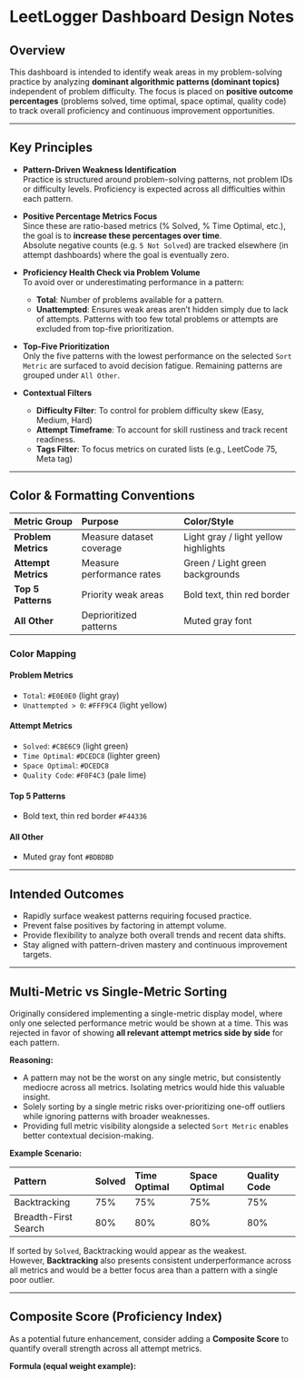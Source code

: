 # LeetLogger Dashboard Design Notes

## Overview

This dashboard is intended to identify weak areas in my problem-solving practice by analyzing **dominant algorithmic patterns (dominant topics)** independent of problem difficulty. The focus is placed on **positive outcome percentages** (problems solved, time optimal, space optimal, quality code) to track overall proficiency and continuous improvement opportunities.

---

## Key Principles

- **Pattern-Driven Weakness Identification**  
  Practice is structured around problem-solving patterns, not problem IDs or difficulty levels. Proficiency is expected across all difficulties within each pattern.

- **Positive Percentage Metrics Focus**  
  Since these are ratio-based metrics (% Solved, % Time Optimal, etc.), the goal is to **increase these percentages over time**.  
  Absolute negative counts (e.g. `5 Not Solved`) are tracked elsewhere (in attempt dashboards) where the goal is eventually zero.

- **Proficiency Health Check via Problem Volume**  
  To avoid over or underestimating performance in a pattern:
  - **Total**: Number of problems available for a pattern.
  - **Unattempted**: Ensures weak areas aren’t hidden simply due to lack of attempts.
  Patterns with too few total problems or attempts are excluded from top-five prioritization.

- **Top-Five Prioritization**  
  Only the five patterns with the lowest performance on the selected `Sort Metric` are surfaced to avoid decision fatigue. Remaining patterns are grouped under `All Other`.

- **Contextual Filters**  
  - **Difficulty Filter**: To control for problem difficulty skew (Easy, Medium, Hard)
  - **Attempt Timeframe**: To account for skill rustiness and track recent readiness.
  - **Tags Filter**: To focus metrics on curated lists (e.g., LeetCode 75, Meta tag)

---

## Color & Formatting Conventions

| Metric Group       | Purpose                   | Color/Style                          |
|:------------------|:--------------------------|:-------------------------------------|
| **Problem Metrics** | Measure dataset coverage   | Light gray / light yellow highlights |
| **Attempt Metrics** | Measure performance rates  | Green / Light green backgrounds      |
| **Top 5 Patterns**  | Priority weak areas        | Bold text, thin red border           |
| **All Other**       | Deprioritized patterns     | Muted gray font                      |

### Color Mapping

#### Problem Metrics
- `Total`: `#E0E0E0` (light gray)
- `Unattempted > 0`: `#FFF9C4` (light yellow)

#### Attempt Metrics
- `Solved`: `#C8E6C9` (light green)
- `Time Optimal`: `#DCEDC8` (lighter green)
- `Space Optimal`: `#DCEDC8`
- `Quality Code`: `#F0F4C3` (pale lime)

#### Top 5 Patterns
- Bold text, thin red border `#F44336`

#### All Other
- Muted gray font `#BDBDBD`

---

## Intended Outcomes

- Rapidly surface weakest patterns requiring focused practice.
- Prevent false positives by factoring in attempt volume.
- Provide flexibility to analyze both overall trends and recent data shifts.
- Stay aligned with pattern-driven mastery and continuous improvement targets.

---

## Multi-Metric vs Single-Metric Sorting

Originally considered implementing a single-metric display model, where only one selected performance metric would be shown at a time. This was rejected in favor of showing **all relevant attempt metrics side by side** for each pattern.

**Reasoning:**
- A pattern may not be the worst on any single metric, but consistently mediocre across all metrics. Isolating metrics would hide this valuable insight.
- Solely sorting by a single metric risks over-prioritizing one-off outliers while ignoring patterns with broader weaknesses.
- Providing full metric visibility alongside a selected `Sort Metric` enables better contextual decision-making.

**Example Scenario:**

| Pattern               | Solved | Time Optimal | Space Optimal | Quality Code |
|:---------------------|:------------|:------------------|:--------------------|:-------------------|
| Backtracking          | 75%        | 75%              | 75%                | 75%               |
| Breadth-First Search   | 80%        | 80%              | 80%                | 80%               |

If sorted by `Solved`, Backtracking would appear as the weakest.  
However, **Backtracking** also presents consistent underperformance across all metrics and would be a better focus area than a pattern with a single poor outlier.

---

## Composite Score (Proficiency Index)

As a potential future enhancement, consider adding a **Composite Score** to quantify overall strength across all attempt metrics.

**Formula (equal weight example):**
